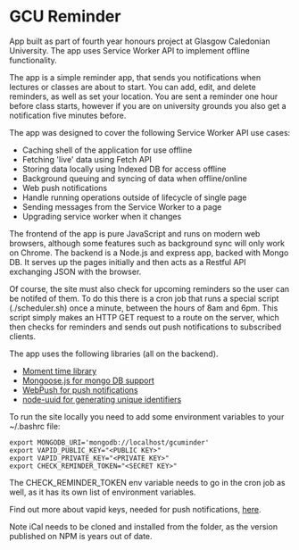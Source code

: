 # GCU Reminder

App built as part of fourth year honours project at Glasgow Caledonian University. The app uses Service Worker API to implement offline functionality.

The app is a simple reminder app, that sends you notifications when lectures or classes are about to start. You can add, edit, and delete reminders, as well as set your location. You are sent a reminder one hour before class starts, however if you are on university grounds you also get a notification five minutes before.

The app was designed to cover the following Service Worker API use cases:

* Caching shell of the application for use offline
* Fetching 'live' data using Fetch API
* Storing data locally using Indexed DB for access offline
* Background queuing and syncing of data when offline/online
* Web push notifications
* Handle running operations outside of lifecycle of single page
* Sending messages from the Service Worker to a page
* Upgrading service worker when it changes

The frontend of the app is pure JavaScript and runs on modern web browsers, although some features such as background sync will only work on Chrome. The backend is a Node.js and express app, backed with Mongo DB. It serves up the pages initially and then acts as a Restful API exchanging JSON with the browser. 

Of course, the site must also check for upcoming reminders so the user can be notifed of them. To do this there is a cron job that runs a special script (./scheduler.sh) once a minute, between the hours of 8am and 6pm. This script simply makes an HTTP GET request to a route on the server, which then checks for reminders and sends out push notifications to subscribed clients.

The app uses the following libraries (all on the backend).

* [Moment time library](https://github.com/moment/moment/)
* [Mongoose.js for mongo DB support](https://github.com/Automattic/mongoose)
* [WebPush for push notifications](https://github.com/web-push-libs/web-push)
* [node-uuid for generating unique identifiers](https://github.com/kelektiv/node-uuid)

To run the site locally you need to add some environment variables to your ~/.bashrc file:

```
export MONGODB_URI='mongodb://localhost/gcuminder'
export VAPID_PUBLIC_KEY="<PUBLIC KEY>"
export VAPID_PRIVATE_KEY="<PRIVATE KEY>"
export CHECK_REMINDER_TOKEN="<SECRET KEY>"
```

The CHECK_REMINDER_TOKEN env variable needs to go in the cron job as well, as it has its own list of environment variables.

Find out more about vapid keys, needed for push notifications, [here](https://github.com/web-push-libs/web-push).

Note iCal needs to be cloned and installed from the folder, as the version published on NPM is years out of date.